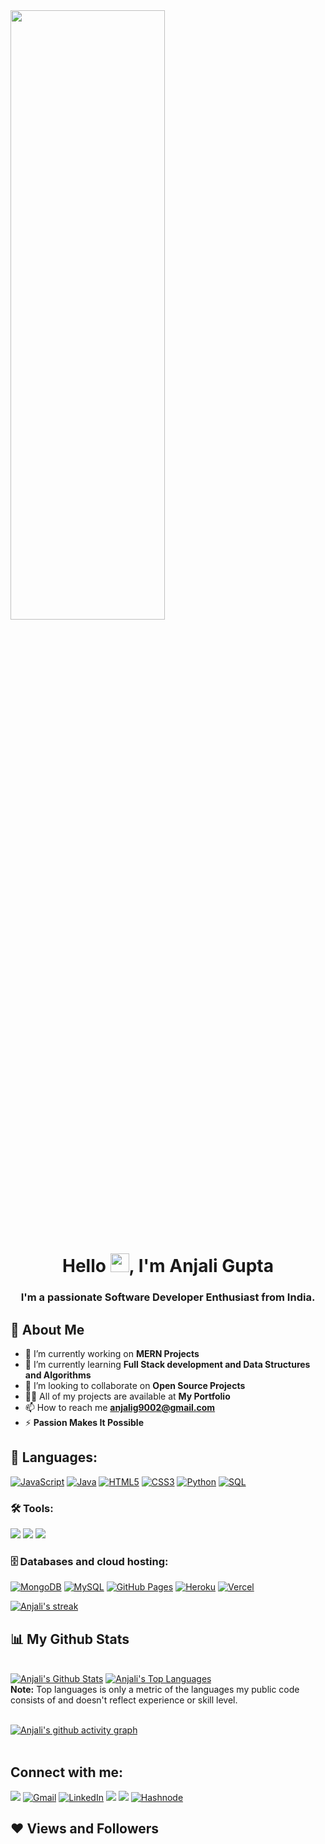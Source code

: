 <a href="#">
    <img width="70%" height="50%" align="center" src="[https://media.giphy.com/media/your-new-image-id/giphy.gif](https://i.giphy.com/media/v1.Y2lkPTc5MGI3NjExNnZjZzgwNTk5dHlwMnFhMDljanhuNzFuM3Jma2h4Mm1laWJnYzlzMSZlcD12MV9pbnRlcm5hbF9naWZfYnlfaWQmY3Q9Zw/px9v45I39CcxyXPqEy/giphy.gif)" />
</a>

<h1 align="center">Hello <img src="https://raw.githubusercontent.com/MartinHeinz/MartinHeinz/master/wave.gif" width="30px">, I'm Anjali Gupta</h1>
<h3 align="center">I'm a passionate Software Developer Enthusiast from India.</h3>

## 🙋 About Me

- 🔭 I’m currently working on **MERN Projects**
- 🌱 I’m currently learning **Full Stack development and Data Structures and Algorithms**
- 👯 I’m looking to collaborate on **Open Source Projects**
- 👨‍💻 All of my projects are available at **My Portfolio**
- 📫 How to reach me **anjalig9002@gmail.com**
- ⚡ **Passion Makes It Possible**

## 🚀 Languages:

<p align="left">
   <a href="https://github.com/search?q=user%3ADenverCoder1+language%3Ajavascript"><img alt="JavaScript" src="https://img.shields.io/badge/JavaScript-F7DF1E.svg?logo=javascript&logoColor=black&style=for-the-badge"></a>
   <a href="https://github.com/search?q=user%3ADenverCoder1+language%3Ajava"><img alt="Java" src="https://img.shields.io/badge/java-%23ED8B00.svg?style=for-the-badge&logo=java&logoColor=white"></a>
   <a href="https://github.com/search?q=user%3ADenverCoder1+language%3AHTML5"><img alt="HTML5" src="https://img.shields.io/badge/html5-%23E34F26.svg?style=for-the-badge&logo=html5&logoColor=white"></a>
   <a href="https://github.com/search?q=user%3ADenverCoder1+language%3ACSS3"><img alt="CSS3" src="https://img.shields.io/badge/css3-%231572B6.svg?style=for-the-badge&logo=css3&logoColor=white"></a>
   <a href="https://github.com/search?q=user%3ADenverCoder1+language%3Apython"><img alt="Python" src="https://img.shields.io/badge/Python-14354C.svg?logo=python&logoColor=white&style=for-the-badge"></a>
   <a href="https://github.com/search?q=user%3ADenverCoder1+language%3Asql"><img alt="SQL" src="https://custom-icon-badges.herokuapp.com/badge/SQL-025E8C.svg?logo=database&logoColor=white&style=for-the-badge"></a>
</p>

### 🛠️ Tools:

<p>
   <a href="#"><img src="https://img.shields.io/badge/git-%23F05033.svg?style=for-the-badge&logo=git&logoColor=white"></a>
   <a href="#"><img src="https://img.shields.io/badge/github-%23121011.svg?style=for-the-badge&logo=github&logoColor=white"></a>
   <a href="#"><img src="https://img.shields.io/badge/Visual%20Studio%20Code-0078d7.svg?style=for-the-badge&logo=visual-studio-code&logoColor=white"></a>
</p>

### 🗄️ Databases and cloud hosting:

<p>
   <a href="#"><img alt="MongoDB" src="https://img.shields.io/badge/MongoDB-4ea94b.svg?logo=mongodb&logoColor=white&style=for-the-badge"></a>
   <a href="#"><img alt="MySQL" src="https://img.shields.io/badge/mysql-%2300f.svg?style=for-the-badge&logo=mysql&logoColor=white"></a>
   <a href="#"><img alt="GitHub Pages" src="https://img.shields.io/badge/GitHub%20Pages-327FC7.svg?logo=github&logoColor=white&style=for-the-badge"></a>
   <a href="#"><img alt="Heroku" src="https://img.shields.io/badge/Heroku-430098.svg?logo=heroku&logoColor=white&style=for-the-badge"></a>
   <a href="#"><img alt="Vercel" src="https://img.shields.io/badge/Vercel-000000.svg?logo=vercel&logoColor=white&style=for-the-badge"></a>
</p>

<p align="left">
    <a href="https://github.com/anjali9002/github-readme-streak-stats">
        <img title="🔥 Get streak stats for your profile at git.io/streak-stats" alt="Anjali's streak" src="https://github-readme-streak-stats.herokuapp.com/?user=anjali9002&theme=black-ice&hide_border=true&stroke=0000&background=060A0CD0"/>
    </a>
</p>

## 📊 My Github Stats

  <br/>
    <a href="https://github.com/itsanjali2410/github-readme-stats"><img alt="Anjali's Github Stats" src="https://github-readme-stats.vercel.app/api?username=anjali9002&show_icons=true&count_private=true&theme=react&hide_border=true&bg_color=0D1117" /></a>
  <a href="https://github.com/anjali9002/github-readme-stats"><img alt="Anjali's Top Languages" src="https://github-readme-stats.vercel.app/api/top-langs/?username=anjali9002&langs_count=8&count_private=true&layout=compact&theme=react&hide_border=true&bg_color=0D1117" /></a>
  <br/>
  <b>Note:</b> Top languages is only a metric of the languages my public code consists of and doesn't reflect experience or skill level.

<br/>
<br/>

[![Anjali's github activity graph](https://github-readme-activity-graph.cyclic.app/graph?username=itsanjali&theme=tokyo-night)](https://github.com/anjali9002/github-readme-activity-graph)
<br/>
<br/>

## Connect with me:
<p align="left">
   <a href="https://www.instagram.com/_anjali__524"><img src="https://img.shields.io/badge/Instagram-E4405F?style=for-the-badge&logo=instagram&logoColor=white"/></a>
   <a href="mailto:anjalig9002@gmail.com"><img alt="Gmail" src="https://img.shields.io/badge/Gmail-D14836?style=for-the-badge&logo=gmail&logoColor=white"></a>
   <a href="https://www.linkedin.com/in/anjalig9002/"><img alt="LinkedIn" src="https://img.shields.io/badge/linkedin-%230077B5.svg?style=for-the-badge&logo=linkedin&logoColor=white"></a>
   <a href="https://t.snapchat.com/6f4Nf16x"><img src="https://img.shields.io/badge/Snapchat-%23FFFC00.svg?style=for-the-badge&logo=Snapchat&logoColor=white"></a>
   <a href="https://discord.gg/4CdGqcxQ"><img src="https://img.shields.io/badge/Discord-Server-%237289DA.svg?style=for-the-badge&logo=discord&logoColor=white"></a>
   <a href="https://hashnode.com/@Vipul25"><img alt="Hashnode" src="https://img.shields.io/badge/Hashnode-2962FF?style=for-the-badge&logo=hashnode&logoColor=white"></a>
</p>

## ❤ Views and Followers
<a href="https://github.com/Meghna-DAS/github-profile-views-counter">
    <img src="https://komarev.com/ghpvc/?username

